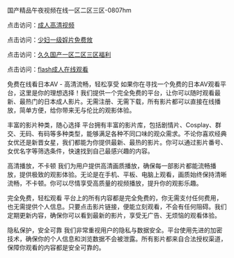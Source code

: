 国产精品午夜视频在线一区二区三区-0807hm

点击访问：<a href="https://heiliao2dmwwy.pages.dev">成人高清视频</a>

点击访问：<a href="https://heiliaowzu4ur.pages.dev">少妇一级婬片免费放</a>

点击访问：<a href="https://heiliaoxwd5i8.pages.dev">久久国产一区二区三区福利</a>

点击访问：<a href="https://heiliaoll4qsx.pages.dev">flash成人在线观看</a>


免费在线看日本AV - 高清流畅，轻松享受
如果你在寻找一个免费的日本AV观看平台，这里是你的理想选择！我们提供一个完全免费的平台，让你可以随时观看最新、最热门的日本成人影片。无需注册、无需下载，所有影片都可以直接在线播放，简单方便，给你带来无与伦比的观影体验。

丰富的影片种类，随心选择
平台拥有丰富的影片库，包括剧情片、Cosplay、群交、无码、有码等多种类型，能够满足各种不同口味的观众需求。不论你喜欢经典女优还是新晋女星，我们都能为你提供最新、最热的影片。你可以通过影片番号、女优名字等筛选条件，快速找到自己最感兴趣的内容。

高清播放，不卡顿
我们为用户提供高清画质播放，确保每一部影片都能流畅播放，提供极致的观影体验。无论是在手机、平板、电脑上观看，画质始终保持清晰流畅，不卡顿。你可以尽情享受高质量的视频播放，提升你的观影乐趣。

完全免费，轻松观看
平台上的所有内容都是完全免费的，你无需支付任何费用，也无需提供个人信息。只要点击影片链接，便能立刻观看，不会有任何阻碍。我们定期更新内容，确保你可以看到最新的影片，享受无广告、无烦恼的观看体验。

隐私保护，安全可靠
我们非常重视用户的隐私与数据安全。平台使用先进的加密技术，确保你的个人信息和浏览数据不会被泄露。所有影片都来自合法授权渠道，保障你观看的内容都是安全可靠的。




<span style="display:none;">[Canonical link](https://github.com/yan7852/45788 ）</span>
